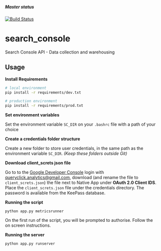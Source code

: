 ##### Master status 
[![Build Status](http://194.168.11.234:9090/job/testExample/badge/icon)](http://194.168.11.234:9090/job/testExample)
# search_console
Search Console API - Data collection and warehousing

## Usage ##

**Install Requirements**
```bash
# local environment
pip install -r requirements/dev.txt
```

```bash
# production environment
pip install -r requirements/prod.txt
```

**Set environment variables**

Set the environment variable `SC_DIR` on your `.bashrc` file with a path of your choice

**Create a credentials folder structure**

Create a new folder to store user credentials, in the same path as the environment variable `SC_DIR`.
*(Keep these folders outside Git)*

**Download client_screts json file**

Go to to the [Google Developer Console](https://console.developers.google.com/apis/credentials?project=search-console-api-access) login with queryclick.analytics@gmail.com, download (and rename the file to `client_screts.json`) the file next to Native App under **OAuth 2.0 Client IDS**. Place the `client_screts.json` file under the credentials directory. The password is available from the KeePass database.

**Running the script**

`python app.py metricsrunner`

On the first run of the script, you will be prompted to authorise. Follow the on screen instructions.

**Running the server**

`python app.py runserver`
